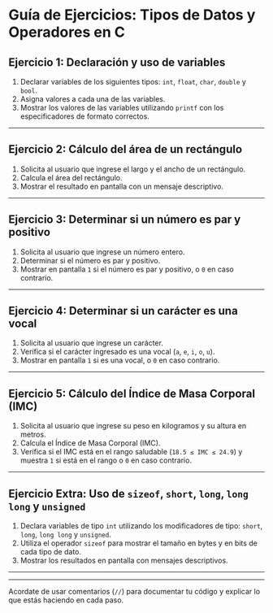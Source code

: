 # Guía de Ejercicios: Tipos de Datos y Operadores en C

## Ejercicio 1: Declaración y uso de variables
1. Declarar variables de los siguientes tipos: `int`, `float`, `char`, `double` y `bool`.
2. Asigna valores a cada una de las variables.
3. Mostrar los valores de las variables utilizando `printf` con los especificadores de formato correctos.

---

## Ejercicio 2: Cálculo del área de un rectángulo
1. Solicita al usuario que ingrese el largo y el ancho de un rectángulo.
2. Calcula el área del rectángulo.
3. Mostrar el resultado en pantalla con un mensaje descriptivo.

---

## Ejercicio 3: Determinar si un número es par y positivo
1. Solicita al usuario que ingrese un número entero.
2. Determinar si el número es par y positivo.
3. Mostrar en pantalla `1` si el número es par y positivo, o `0` en caso contrario.

---

## Ejercicio 4: Determinar si un carácter es una vocal
1. Solicita al usuario que ingrese un carácter.
2. Verifica si el carácter ingresado es una vocal (`a`, `e`, `i`, `o`, `u`).
3. Mostrar en pantalla `1` si es una vocal, o `0` en caso contrario.

---

## Ejercicio 5: Cálculo del Índice de Masa Corporal (IMC)
1. Solicita al usuario que ingrese su peso en kilogramos y su altura en metros.
2. Calcula el Índice de Masa Corporal (IMC).
3. Verifica si el IMC está en el rango saludable (`18.5 ≤ IMC ≤ 24.9`) y muestra `1` si está en el rango o `0` en caso contrario.

---

## Ejercicio Extra: Uso de `sizeof`, `short`, `long`, `long long` y `unsigned`
1. Declara variables de tipo `int` utilizando los modificadores de tipo: `short`, `long`, `long long` y `unsigned`.
2. Utiliza el operador `sizeof` para mostrar el tamaño en bytes y en bits de cada tipo de dato.
3. Mostrar los resultados en pantalla con mensajes descriptivos.

---

---

Acordate de usar comentarios (`//`) para documentar tu código y explicar lo que estás haciendo en cada paso.
